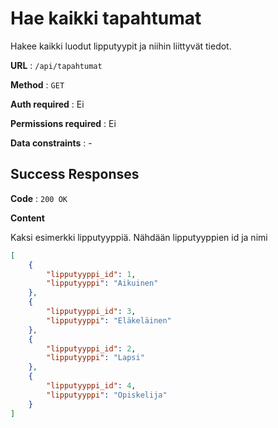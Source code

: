 # Hae kaikki tapahtumat

Hakee kaikki luodut lipputyypit ja niihin liittyvät tiedot.

**URL** : `/api/tapahtumat`

**Method** : `GET`

**Auth required** : Ei

**Permissions required** : Ei

**Data constraints** : -

## Success Responses

**Code** : `200 OK`

**Content**

Kaksi esimerkki lipputyyppiä. Nähdään lipputyyppien id ja nimi


```json
[
    {
        "lipputyyppi_id": 1,
        "lipputyyppi": "Aikuinen"
    },
    {
        "lipputyyppi_id": 3,
        "lipputyyppi": "Eläkeläinen"
    },
    {
        "lipputyyppi_id": 2,
        "lipputyyppi": "Lapsi"
    },
    {
        "lipputyyppi_id": 4,
        "lipputyyppi": "Opiskelija"
    }
]
```
